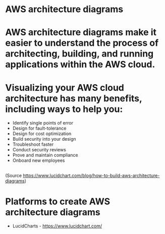 # AWS architecture diagrams
# AWS architecture diagrams make it easier to understand the process of architecting, building, and running applications within the AWS cloud.

# Visualizing your AWS cloud architecture has many benefits, including ways to help you:

+ Identify single points of error 
+ Design for fault-tolerance
+ Design for cost optimization
+ Build security into your design
+ Troubleshoot faster
+ Conduct security reviews
+ Prove and maintain compliance
+ Onboard new employees

<br>(Source https://www.lucidchart.com/blog/how-to-build-aws-architecture-diagrams)

# Platforms to create AWS architecture diagrams
+ LucidCharts - https://www.lucidchart.com/
